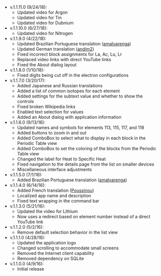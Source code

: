 ﻿- v.1.1.11.0 (9/24/18):
   * Updated video for Argon
   * Updated video for Tin
   * Updated video for Dubnium
- v.1.1.10.0 (6/27/18):
   * Updated video for Nitrogen
- v.1.1.9.0 (4/22/18):
   * Updated Brazilian Portuguese translation ([amalvarenga](https://github.com/amalvarenga))
   * Updated German translation ([andim2](https://github.com/andim2))
   * Fixed incorrect block assignments for La, Ac, Lu, Lr
   * Replaced video links with direct YouTube links
   * Fixed the About dialog layout
- v.1.1.8.0 (1/10/18):
   * Fixed digits being cut off in the electron configurations
- v.1.1.7.0 (3/20/17):
   * Added Japanese and Russian translations
   * Added a list of common isotopes for each element
   * Added settings for the subtext value and whether to show the controls
   * Fixed broken Wikipedia links
   * Enabled text selection for values
   * Added an About dialog with application information
- v.1.1.6.0 (9/13/16):
   * Updated names and symbols for elements 113, 115, 117, and 118
   * Added buttons to zoom in and out
   * Added ComboBox to select what to display in each block in the Periodic Table view
   * Added ComboBox to set the coloring of the blocks from the Periodic Table view
   * Changed the label for Heat to Specific Heat
   * Fixed navigation to the details page from the list on smaller devices
   * Miscellaneous interface adjustments
- v.1.1.5.0 (7/1/16):
   * Added Brazilian Portuguese translation ([amalvarenga](https://github.com/amalvarenga))
- v.1.1.4.0 (6/14/16):
   * Added French translation ([Poussinou](https://github.com/Poussinou))
   * Localized app name and description
   * Fixed text wrapping in the command bar
- v.1.1.3.0 (5/21/16):
   * Updated the video for Lithium
   * Now uses a redirect based on element number instead of a direct YouTube link
- v.1.1.2.0 (5/2/16):
   * Remove default selection behavior in the list view
- v.1.1.1.0 (4/28/16):
   * Updated the application logo
   * Changed scrolling to accommodate small screens
   * Removed the Internet client capability
   * Removed dependency on SQLite
- v.1.1.0.0 (4/9/16):
   * Initial release